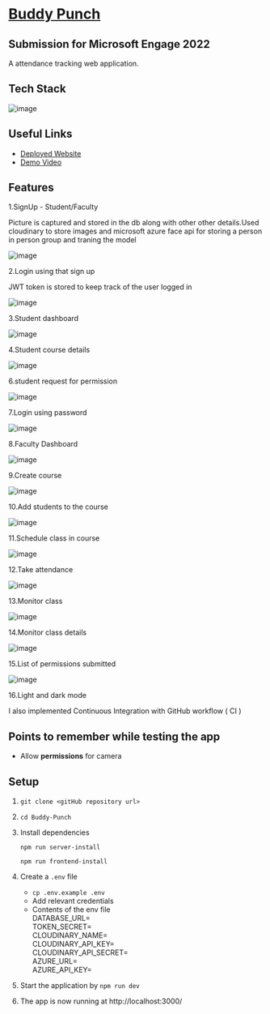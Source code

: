 # [Buddy Punch]()

## Submission for Microsoft Engage 2022

A attendance tracking web application.

## Tech Stack

![image](https://res.cloudinary.com/microsoft-engage-2022/image/upload/v1653636580/readmeImages/tech_yzk1x0.png)

## Useful Links

- [Deployed Website]()
- [Demo Video](https://youtu.be/JJQ4Guq5cno)

## Features

1.SignUp - Student/Faculty

Picture is captured and stored in the db along with other other details.Used cloudinary to store images and microsoft azure face api for storing a person in person group and traning the model

![image](https://res.cloudinary.com/microsoft-engage-2022/image/upload/v1653659003/readmeImages/Screenshot_2022-05-27_191059_ifqmrj.png)

2.Login using that sign up

JWT token is stored to keep track of the user logged in

![image](https://res.cloudinary.com/microsoft-engage-2022/image/upload/v1653659003/readmeImages/Screenshot_2022-05-27_191006_n3spdb.png)

3.Student dashboard

![image](https://res.cloudinary.com/microsoft-engage-2022/image/upload/v1653639544/readmeImages/Screenshot_2022-05-26_212327_caflio.png)

4.Student course details

![image](https://res.cloudinary.com/microsoft-engage-2022/image/upload/v1653640322/readmeImages/Screenshot_2022-05-27_135924_xbwpkp.png)

6.student request for permission

![image](https://res.cloudinary.com/microsoft-engage-2022/image/upload/v1653640322/readmeImages/Screenshot_2022-05-27_135803_wsj2an.png)

7.Login using password

![image](https://res.cloudinary.com/microsoft-engage-2022/image/upload/v1653639540/readmeImages/Screenshot_2022-05-26_210216_dpsn7l.png)

8.Faculty Dashboard

![image](https://res.cloudinary.com/microsoft-engage-2022/image/upload/v1653639542/readmeImages/Screenshot_2022-05-26_210518_ydn4bz.png)

9.Create course

![image](https://res.cloudinary.com/microsoft-engage-2022/image/upload/v1653640547/readmeImages/Screenshot_2022-05-27_140537_ccsxag.png)

10.Add students to the course

![image](https://res.cloudinary.com/microsoft-engage-2022/image/upload/v1653639543/readmeImages/Screenshot_2022-05-26_210718_n3nyfd.png)

11.Schedule class in course

![image](https://res.cloudinary.com/microsoft-engage-2022/image/upload/v1653639542/readmeImages/Screenshot_2022-05-26_210537_mxefcw.png)

12.Take attendance

![image](https://res.cloudinary.com/microsoft-engage-2022/image/upload/v1653659003/readmeImages/Screenshot_2022-05-27_191137_vp0klu.png)

13.Monitor class

![image](https://res.cloudinary.com/microsoft-engage-2022/image/upload/v1653659004/readmeImages/Screenshot_2022-05-27_191211_mxzqxt.png)

14.Monitor class details

![image](https://res.cloudinary.com/microsoft-engage-2022/image/upload/v1653640629/readmeImages/Screenshot_2022-05-27_140653_iwj5s6.png)

15.List of permissions submitted

![image](https://res.cloudinary.com/microsoft-engage-2022/image/upload/v1653639543/readmeImages/Screenshot_2022-05-26_210640_zqr460.png)

16.Light and dark mode

I also implemented Continuous Integration with GitHub workflow ( CI )

## Points to remember while testing the app

- Allow **permissions** for camera

## Setup

1. `git clone <gitHub repository url>` 
2. `cd Buddy-Punch`
3. Install dependencies

   `npm run server-install`

   `npm run frontend-install`

4. Create a `.env` file

   - `cp .env.example .env`
   - Add relevant credentials
   - Contents of the env file  
     DATABASE_URL=  
     TOKEN_SECRET=  
     CLOUDINARY_NAME=  
     CLOUDINARY_API_KEY=  
     CLOUDINARY_API_SECRET=  
     AZURE_URL=  
     AZURE_API_KEY=     
 

5. Start the application by
   `npm run dev`

6. The app is now running at http://localhost:3000/
